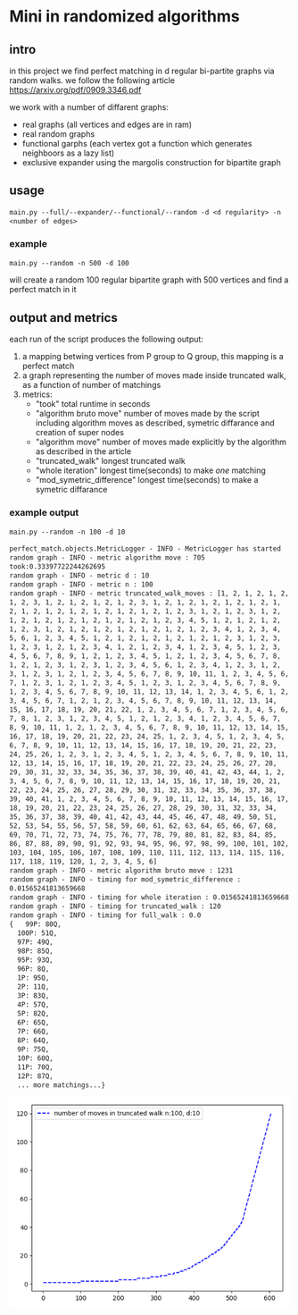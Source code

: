 # Mini in randomized algorithms
## intro
in this project we find perfect matching in d regular bi-partite graphs via random walks.
we follow the following article https://arxiv.org/pdf/0909.3346.pdf

we work with a number of diffarent graphs:
- real graphs (all vertices and edges are in ram) 
- real random graphs 
- functional garphs (each vertex got a function which generates neighboors as a lazy list)
- exclusive expander using the margolis construction for bipartite graph 
## usage
```
main.py --full/--expander/--functional/--random -d <d regularity> -n <number of edges>
```
### example 
```
main.py --random -n 500 -d 100
```
will create a random 100 regular bipartite graph with 500 vertices and find a perfect match in it

## output and metrics
each run of the script produces the following output:
1. a mapping betwing vertices from P group to Q group, this mapping is a perfect match
2. a graph representing the number of moves made inside truncated walk, as a function of number of matchings
3. metrics:
      - "took" total runtime in seconds
      - "algorithm bruto move" number of moves made by the script including algorithm moves as described, symetric diffarance and creation of super nodes
      - "algorithm move" number of moves made explicitly by the algorithm as described in the article 
      - "truncated_walk" longest truncated walk
      - "whole iteration" longest time(seconds) to make *one* matching 
      - "mod_symetric_difference" longest time(seconds) to make a symetric diffarance 
      
### example output  
  ```
  main.py --random -n 100 -d 10
  ```
  ```
  perfect_match.objects.MetricLogger - INFO - MetricLogger has started
random graph - INFO - metric algorithm move : 705
took:0.33397722244262695
random graph - INFO - metric d : 10
random graph - INFO - metric n : 100
random graph - INFO - metric truncated_walk_moves : [1, 2, 1, 2, 1, 2, 1, 2, 3, 1, 2, 1, 2, 1, 2, 1, 2, 3, 1, 2, 1, 2, 1, 2, 1, 2, 1, 2, 1, 2, 1, 2, 1, 2, 1, 2, 1, 2, 1, 2, 1, 2, 1, 2, 3, 1, 2, 1, 2, 3, 1, 2, 1, 2, 1, 2, 1, 2, 1, 2, 1, 2, 1, 2, 1, 2, 3, 4, 5, 1, 2, 1, 2, 1, 2, 1, 2, 3, 1, 2, 1, 2, 1, 2, 1, 2, 1, 2, 1, 2, 1, 2, 3, 4, 1, 2, 3, 4, 5, 6, 1, 2, 3, 4, 5, 1, 2, 1, 2, 1, 2, 1, 2, 1, 2, 1, 2, 3, 1, 2, 3, 1, 2, 3, 1, 2, 1, 2, 3, 4, 1, 2, 1, 2, 3, 4, 1, 2, 3, 4, 5, 1, 2, 3, 4, 5, 6, 7, 8, 9, 1, 2, 1, 2, 3, 4, 5, 1, 2, 1, 2, 3, 4, 5, 6, 7, 8, 1, 2, 1, 2, 3, 1, 2, 3, 1, 2, 3, 4, 5, 6, 1, 2, 3, 4, 1, 2, 3, 1, 2, 3, 1, 2, 3, 1, 2, 1, 2, 3, 4, 5, 6, 7, 8, 9, 10, 11, 1, 2, 3, 4, 5, 6, 7, 1, 2, 3, 1, 2, 1, 2, 3, 4, 5, 1, 2, 3, 1, 2, 3, 4, 5, 6, 7, 8, 9, 1, 2, 3, 4, 5, 6, 7, 8, 9, 10, 11, 12, 13, 14, 1, 2, 3, 4, 5, 6, 1, 2, 3, 4, 5, 6, 7, 1, 2, 1, 2, 3, 4, 5, 6, 7, 8, 9, 10, 11, 12, 13, 14, 15, 16, 17, 18, 19, 20, 21, 22, 1, 2, 3, 4, 5, 6, 7, 1, 2, 3, 4, 5, 6, 7, 8, 1, 2, 3, 1, 2, 3, 4, 5, 1, 2, 1, 2, 3, 4, 1, 2, 3, 4, 5, 6, 7, 8, 9, 10, 11, 1, 2, 1, 2, 3, 4, 5, 6, 7, 8, 9, 10, 11, 12, 13, 14, 15, 16, 17, 18, 19, 20, 21, 22, 23, 24, 25, 1, 2, 3, 4, 5, 1, 2, 3, 4, 5, 6, 7, 8, 9, 10, 11, 12, 13, 14, 15, 16, 17, 18, 19, 20, 21, 22, 23, 24, 25, 26, 1, 2, 3, 1, 2, 3, 4, 5, 1, 2, 3, 4, 5, 6, 7, 8, 9, 10, 11, 12, 13, 14, 15, 16, 17, 18, 19, 20, 21, 22, 23, 24, 25, 26, 27, 28, 29, 30, 31, 32, 33, 34, 35, 36, 37, 38, 39, 40, 41, 42, 43, 44, 1, 2, 3, 4, 5, 6, 7, 8, 9, 10, 11, 12, 13, 14, 15, 16, 17, 18, 19, 20, 21, 22, 23, 24, 25, 26, 27, 28, 29, 30, 31, 32, 33, 34, 35, 36, 37, 38, 39, 40, 41, 1, 2, 3, 4, 5, 6, 7, 8, 9, 10, 11, 12, 13, 14, 15, 16, 17, 18, 19, 20, 21, 22, 23, 24, 25, 26, 27, 28, 29, 30, 31, 32, 33, 34, 35, 36, 37, 38, 39, 40, 41, 42, 43, 44, 45, 46, 47, 48, 49, 50, 51, 52, 53, 54, 55, 56, 57, 58, 59, 60, 61, 62, 63, 64, 65, 66, 67, 68, 69, 70, 71, 72, 73, 74, 75, 76, 77, 78, 79, 80, 81, 82, 83, 84, 85, 86, 87, 88, 89, 90, 91, 92, 93, 94, 95, 96, 97, 98, 99, 100, 101, 102, 103, 104, 105, 106, 107, 108, 109, 110, 111, 112, 113, 114, 115, 116, 117, 118, 119, 120, 1, 2, 3, 4, 5, 6]
random graph - INFO - metric algorithm bruto move : 1231
random graph - INFO - timing for mod_symetric_difference : 0.01565241813659668
random graph - INFO - timing for whole iteration : 0.01565241813659668
random graph - INFO - timing for truncated_walk : 120
random graph - INFO - timing for full_walk : 0.0
{   99P: 80Q,
    100P: 51Q,
    97P: 49Q,
    98P: 85Q,
    95P: 93Q,
    96P: 8Q,
    1P: 95Q,
    2P: 11Q,
    3P: 83Q,
    4P: 57Q,
    5P: 82Q,
    6P: 65Q,
    7P: 66Q,
    8P: 64Q,
    9P: 75Q,
    10P: 60Q,
    11P: 70Q,
    12P: 87Q,
    ... more matchings...}
  ```
  ![alt text](https://github.com/mishanius/mini1/blob/michael_real_graph/perfect_match/output_example/myplot.png "Logo Title Text 1")
   
      
